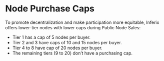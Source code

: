 # Node Purchase Caps

To promote decentralization and make participation more equitable, Inferix offers lower-tier nodes with lower caps during Public Node Sales:

* Tier 1 has a cap of 5 nodes per buyer.
* Tier 2 and 3 have caps of 10 and 15 nodes per buyer.
* Tier 4 to 8 have cap of 20 nodes per buyer.
* The remaining tiers (9 to 20) don’t have a purchasing cap.
